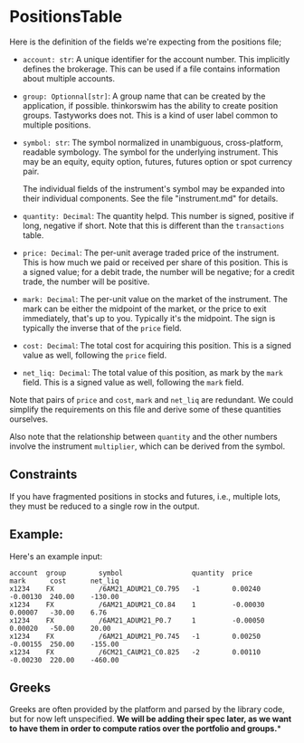 # PositionsTable

Here is the definition of the fields we're expecting from the positions file;

- `account: str`: A unique identifier for the account number. This implicitly defines
  the brokerage. This can be used if a file contains information about multiple
  accounts.

- `group: Optionnal[str]`: A group name that can be created by the application, if
  possible. thinkorswim has the ability to create position groups. Tastyworks
  does not. This is a kind of user label common to multiple positions.

- `symbol: str`: The symbol normalized in unambiguous, cross-platform, readable
  symbology. The symbol for the underlying instrument. This may be an equity,
  equity option, futures, futures option or spot currency pair.

  The individual fields of the instrument's symbol may be expanded into their
  individual components. See the file "instrument.md" for details.

- `quantity: Decimal`: The quantity helpd. This number is signed, positive if
  long, negative if short. Note that this is different than the `transactions`
  table.

- `price: Decimal`: The per-unit average traded price of the instrument. This is
  how much we paid or received per share of this position. This is a signed
  value; for a debit trade, the number will be negative; for a credit trade, the
  number will be positive.

- `mark: Decimal`: The per-unit value on the market of the instrument. The mark
  can be either the midpoint of the market, or the price to exit immediately,
  that's up to you. Typically it's the midpoint. The sign is typically the
  inverse that of the `price` field.

- `cost: Decimal`: The total cost for acquiring this position. This is a signed
  value as well, following the `price` field.

- `net_liq: Decimal`: The total value of this position, as mark by the `mark`
  field. This is a signed value as well, following the `mark` field.

Note that pairs of `price` and `cost`, `mark` and `net_liq` are redundant. We
could simplify the requirements on this file and derive some of these quantities
ourselves.

Also note that the relationship between `quantity` and the other numbers involve
the instrument `multiplier`, which can be derived from the symbol.


## Constraints

If you have fragmented positions in stocks and futures, i.e., multiple lots,
they must be reduced to a single row in the output.


## Example:

Here's an example input:

    account  group        symbol                 quantity  price       mark      cost      net_liq
    x1234    FX           /6AM21_ADUM21_C0.795   -1        0.00240     -0.00130  240.00    -130.00
    x1234    FX           /6AM21_ADUM21_C0.84    1         -0.00030    0.00007   -30.00    6.76
    x1234    FX           /6AM21_ADUM21_P0.7     1         -0.00050    0.00020   -50.00    20.00
    x1234    FX           /6AM21_ADUM21_P0.745   -1        0.00250     -0.00155  250.00    -155.00
    x1234    FX           /6CM21_CAUM21_C0.825   -2        0.00110     -0.00230  220.00    -460.00


## Greeks

Greeks are often provided by the platform and parsed by the library code, but
for now left unspecified. **We will be adding their spec later, as we want to
have them in order to compute ratios over the portfolio and groups.***
